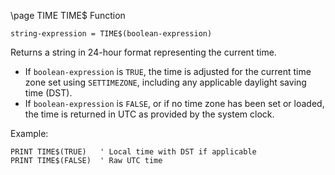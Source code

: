 \page TIME TIME$ Function

```basic
string-expression = TIME$(boolean-expression)
```

Returns a string in 24-hour format representing the current time.

- If `boolean-expression` is `TRUE`, the time is adjusted for the current time zone set using `SETTIMEZONE`, including any applicable daylight saving time (DST).
- If `boolean-expression` is `FALSE`, or if no time zone has been set or loaded, the time is returned in UTC as provided by the system clock.

Example:

```basic
PRINT TIME$(TRUE)   ' Local time with DST if applicable
PRINT TIME$(FALSE)  ' Raw UTC time
```
